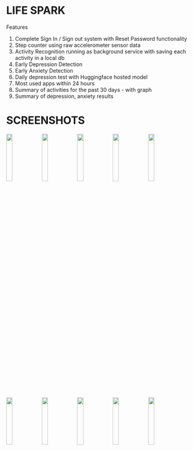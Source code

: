 # LIFE SPARK

Features
1. Complete Sign In / Sign out system with Reset Password functionality
2. Step counter using raw accelerometer sensor data
3. Activity Recognition running as background service with saving each activity in a local db
4. Early Depression Detection
5. Early Anxiety Detection
6. Daily depression test with Huggingface hosted model
7. Most used apps within 24 hours
8. Summary of activities for the past 30 days - with graph
9. Summary of depression, anxiety results

# SCREENSHOTS

<img src="https://github.com/FYP-SensorFusion/Background_Activity_Recognition_With_Database/assets/74991806/579bc26c-7560-470c-b9cf-5a493f325882" width="18%"></img> <img src="https://github.com/FYP-SensorFusion/Background_Activity_Recognition_With_Database/assets/74991806/492d9879-ec30-467d-a496-46ec4a028af2" width="18%"></img> <img src="https://github.com/FYP-SensorFusion/Background_Activity_Recognition_With_Database/assets/74991806/6b6706e5-68bb-4e0f-ae23-4be5aa0ae44b" width="18%"></img> <img src="https://github.com/FYP-SensorFusion/Background_Activity_Recognition_With_Database/assets/74991806/ec55b267-8127-49bf-a4eb-8308f3425c32" width="18%"></img> <img src="https://github.com/FYP-SensorFusion/Background_Activity_Recognition_With_Database/assets/74991806/97ff295f-ef6a-4033-a7fe-9b23e0cb6a4e" width="18%"></img> <img src="https://github.com/FYP-SensorFusion/Background_Activity_Recognition_With_Database/assets/74991806/7be3e646-c949-41a1-99db-b3d2d378bcfa" width="18%"></img> <img src="https://github.com/FYP-SensorFusion/Background_Activity_Recognition_With_Database/assets/74991806/fd97e11b-5311-4cbf-a21f-afac118807df" width="18%"></img> <img src="https://github.com/FYP-SensorFusion/Background_Activity_Recognition_With_Database/assets/74991806/09477dc7-cdb7-4201-ac78-6512b4e7205c" width="18%"></img> <img src="https://github.com/FYP-SensorFusion/Background_Activity_Recognition_With_Database/assets/74991806/b9e7bf22-24ad-4194-bfac-0ab374fcf598" width="18%"></img> <img src="https://github.com/FYP-SensorFusion/Background_Activity_Recognition_With_Database/assets/74991806/2f2c5c16-ac93-4daa-8b9c-e4f2b7ce9aa9" width="18%"></img> 

